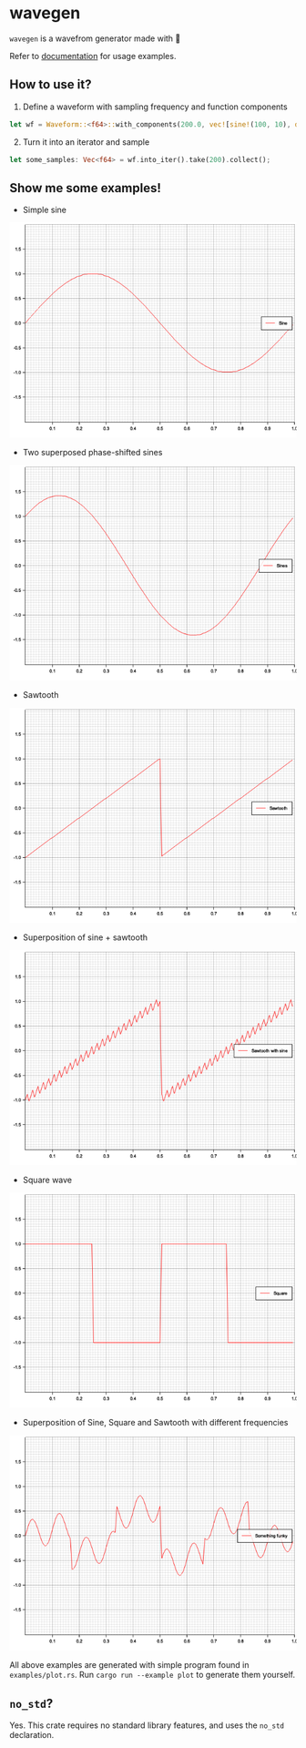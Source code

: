 # wavegen

`wavegen` is a wavefrom generator made with 🦀

Refer to [documentation](https://) for usage examples.

## How to use it?

1) Define a waveform with sampling frequency and function components

```rust
let wf = Waveform::<f64>::with_components(200.0, vec![sine!(100, 10), dc_bias!(20)]);
```

2. Turn it into an iterator and sample

```rust
let some_samples: Vec<f64> = wf.into_iter().take(200).collect();
```

## Show me some examples!

* Simple sine

![Sine plot](img/sine.png)

* Two superposed phase-shifted sines

![Superposed sines plot](img/sine_double.png)

* Sawtooth

![Sawtooth plot](img/sawtooth.png)

* Superposition of sine + sawtooth

![Sine and sawtooth superposed](img/sawtooth_sinesised.png)

* Square wave

![Square wave](img/square.png)

* Superposition of Sine, Square and Sawtooth with different frequencies

![Something funky](img/funky.png)

All above examples are generated with simple program found in `examples/plot.rs`. Run `cargo run --example plot` to generate them yourself.

## `no_std`?

Yes. This crate requires no standard library features, and uses the `no_std` declaration.
